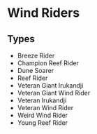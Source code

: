 # Wind Riders
## Types
* Breeze Rider
* Champion Reef Rider
* Dune Soarer
* Reef Rider
* Veteran Giant Irukandji
* Veteran Giant Wind Rider
* Veteran Irukandji
* Veteran Wind Rider
* Weird Wind Rider
* Young Reef Rider

